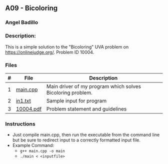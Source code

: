 ## A09 - Bicoloring
### Angel Badillo
### Description:

This is a simple solution to the "Bicoloring" UVA problem on https://onlinejudge.org/. Problem ID 10004.

### Files

| # | File                   | Description                                                |
|:-:|------------------------|------------------------------------------------------------|
| 1 | [main.cpp](main.cpp)   | Main driver of my program which solves Bicoloring problem. |
| 2 | [in1.txt](in1.txt)     | Sample input for program                                   |
| 3 | [10004.pdf](10004.pdf) | Problem statement and guidelines                           |

### Instructions

- Just compile main.cpp, then run the executable from the command line but be sure to redirect
input to a correctly formatted input file.
- Example Command:
    - `g++ main.cpp -o main`
    - `./main < <inputfile>`